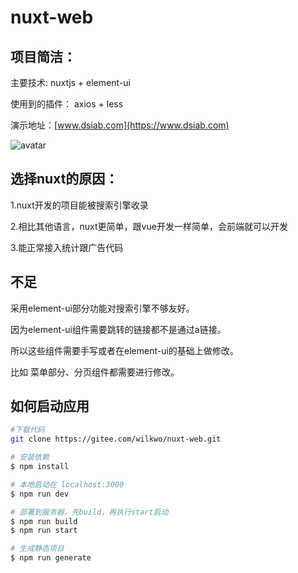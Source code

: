 # nuxt-web

## 项目简洁：

主要技术: nuxtjs + element-ui

使用到的插件： axios  + less


演示地址：[www.dsiab.com](https://www.dsiab.com)

![avatar](https://gitee.com/wilkwo/nuxt-web/raw/master/assets/img/site.jpg)

## 选择nuxt的原因：

1.nuxt开发的项目能被搜索引擎收录

2.相比其他语言，nuxt更简单，跟vue开发一样简单，会前端就可以开发

3.能正常接入统计跟广告代码

## 不足

采用element-ui部分功能对搜索引擎不够友好。

因为element-ui组件需要跳转的链接都不是通过a链接。

所以这些组件需要手写或者在element-ui的基础上做修改。

比如 菜单部分、分页组件都需要进行修改。


## 如何启动应用

```bash
#下载代码
git clone https://gitee.com/wilkwo/nuxt-web.git

# 安装依赖
$ npm install

# 本地启动在 localhost:3000
$ npm run dev

# 部署到服务器，先build，再执行start启动
$ npm run build
$ npm run start

# 生成静态项目
$ npm run generate
```


